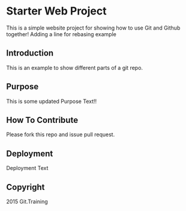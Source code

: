 # Starter Web Project

This is a simple website project for showing how to use Git and Github together! Adding a line for rebasing example

## Introduction

This is an example to show different parts of a git repo.

## Purpose

This is some updated Purpose Text!!

## How To Contribute

Please fork this repo and issue pull request.

## Deployment

Deployment Text

## Copyright

2015 Git.Training

